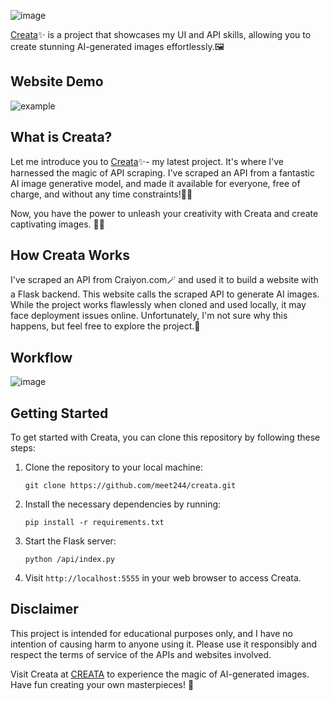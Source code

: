 ![image](https://github.com/meet244/Creata/assets/83262693/462bc6f3-16bc-4a75-9801-e3711c4ab91b)

[Creata](https://creata.vercel.app/)✨ is a project that showcases my UI and API skills, allowing you to create stunning AI-generated images effortlessly.🖼️

## Website Demo

![example](https://github.com/meet244/Creata/assets/83262693/acf2f009-3793-4548-b151-86f47c46a6c5)

## What is Creata?

Let me introduce you to [Creata](https://creata.vercel.app/)✨- my latest project. It's where I've harnessed the magic of API scraping. I've scraped an API from a fantastic AI image generative model, and made it available for everyone, free of charge, and without any time constraints!🔮📸

Now, you have the power to unleash your creativity with Creata and create captivating images. 🎨💥

## How Creata Works

I've scraped an API from Craiyon.com🪄 and used it to build a website with a Flask backend. This website calls the scraped API to generate AI images. While the project works flawlessly when cloned and used locally, it may face deployment issues online. Unfortunately, I'm not sure why this happens, but feel free to explore the project.🤔

## Workflow

![image](https://github.com/meet244/Creata/assets/83262693/f5eb945f-45e1-4857-9ce2-02e27bf29d66)

## Getting Started

To get started with Creata, you can clone this repository by following these steps:

1. Clone the repository to your local machine:
   ```
   git clone https://github.com/meet244/creata.git
   ```

2. Install the necessary dependencies by running:
   ```
   pip install -r requirements.txt
   ```

3. Start the Flask server:
   ```
   python /api/index.py
   ```

4. Visit `http://localhost:5555` in your web browser to access Creata.

## Disclaimer

This project is intended for educational purposes only, and I have no intention of causing harm to anyone using it. Please use it responsibly and respect the terms of service of the APIs and websites involved.

Visit Creata at [CREATA](https://creata.vercel.app) to experience the magic of AI-generated images. Have fun creating your own masterpieces! 🌟
